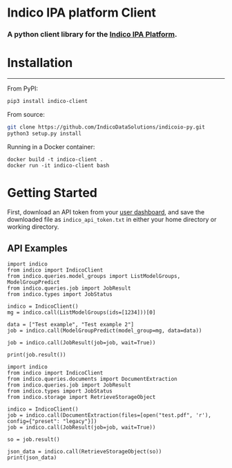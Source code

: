 # Indico IPA platform Client
### A python client library for the [Indico IPA Platform](https://app.indico.io/).

# Installation
--------------
From PyPI:
```bash
pip3 install indico-client
```

From source:
```bash
git clone https://github.com/IndicoDataSolutions/indicoio-py.git
python3 setup.py install
```

Running in a Docker container:
```
docker build -t indico-client .
docker run -it indico-client bash
```

# Getting Started

First, download an API token from your [user dashboard](https://app.indico.io/auth/user), and save the downloaded file as `indico_api_token.txt` in either your home directory or working directory.

## API Examples
```python3
import indico
from indico import IndicoClient
from indico.queries.model_groups import ListModelGroups, ModelGroupPredict
from indico.queries.job import JobResult
from indico.types import JobStatus

indico = IndicoClient()
mg = indico.call(ListModelGroups(ids=[1234]))[0]

data = ["Test example", "Test example 2"]
job = indico.call(ModelGroupPredict(model_group=mg, data=data))

job = indico.call(JobResult(job=job, wait=True))

print(job.result())
```
``` python3 
import indico
from indico import IndicoClient
from indico.queries.documents import DocumentExtraction
from indico.queries.job import JobResult
from indico.types import JobStatus
from indico.storage import RetrieveStorageObject

indico = IndicoClient()
job = indico.call(DocumentExtraction(files=[open("test.pdf", 'r'), config={"preset": "legacy"}])
job = indico.call(JobResult(job=job, wait=True))

so = job.result()

json_data = indico.call(RetrieveStorageObject(so))
print(json_data)
```


